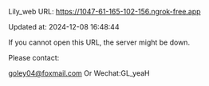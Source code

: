 Lily_web URL: https://1047-61-165-102-156.ngrok-free.app

Updated at: 2024-12-08 16:48:44

If you cannot open this URL, the server might be down.

Please contact: 

goley04@foxmail.com Or Wechat:GL_yeaH